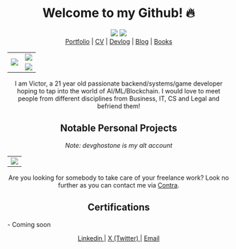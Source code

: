 <h1 align="center">Welcome to my Github! 🔥</h1>

<p align="center">
  <img src="https://www.codewars.com/users/DreamerChaserHAH/badges/small"/>
  <a href="https://wakatime.com/@27549552-d2e3-455c-a289-849f61fcb36b">
    <img src="https://wakatime.com/badge/user/27549552-d2e3-455c-a289-849f61fcb36b.svg"></img>
  </a>
  <br/>
  <a href="https://htetaung.com">Portfolio</a> |
  <a href="https://cv.htetaung.com">CV</a> |
  <a href="https://devlog.htetaung.com">Devlog</a> | 
  <a href="https://blog.htetaung.com">Blog</a> |
  <a href="https://books.htetaung.com">Books</a>
</p>
<table align="center">
  <tr>
    <td rowspan="2">
      <img src="https://github-readme-stats.vercel.app/api/top-langs/?username=DreamerChaserHAH&langs_count=7&hide=Makefile,Svelte,CMake,Jupyter%20Notebook,HTML,CSS&theme=dracula&border_radius=20"/>
    </td>
    <td align="right">
      <img src="https://github-readme-stats.vercel.app/api?username=DreamerChaserHAH&show_icons=true&theme=dracula&border_radius=20"/>
    </td>
  </tr>
  <tr>
    <td align="right">
      <img src="https://github-readme-stats.vercel.app/api/wakatime?username=27549552-d2e3-455c-a289-849f61fcb36b&theme=dracula&border_radius=20"/>
    </td>
  </tr>
</table>

<p align="center">
  I am Victor, a 21 year old passionate backend/systems/game developer hoping to tap into the world of AI/ML/Blockchain. I would love to meet people from different disciplines from Business, IT, CS and Legal and befriend them!
</p>

<h2 align="center">Notable Personal Projects</h2>
<p align="center">
  <i align="center">Note: devghostone is my alt account</i>
</p>
<table align="center">
  <tr>
    <td>
      <a>
        <img src="https://github-readme-stats.vercel.app/api/pin/?username=devghostone&repo=chess-company&theme=dracula&show_owner=true"/>
      </a>
    </td>
  </tr>
</table>

<p align="center">
  Are you looking for somebody to take care of your freelance work? Look no further as you can contact me via <a href="https://contra.com/dreamerethan?utm_campaign=social_sharing&utm_medium=independent_share&utm_source=copy_link">Contra</a>.
</p>

<h2 align="center">Certifications</h2>
- Coming soon

<p align="center">
  <a href="https://www.linkedin.com/in/victorevolves/">
    Linkedin
  </a> | 
  <a href="https://x.com/victorevolves">
    X (Twitter)
  </a> |
  <a href="contact@htetaung.com">
    Email
  </a>
</p>
